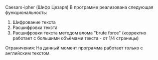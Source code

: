 Caesars-ipher (Шифр Цезаря)
В программе реализована следующая функциональность:
1. Шифрование текста
2. Расшифровка текста
3. Расшифровки текста методом влома "brute force" (корректно работает с большими объёмами текста - от 1/4 страницы)

Ограничения: На данный момент программа работает только с английским текстом.